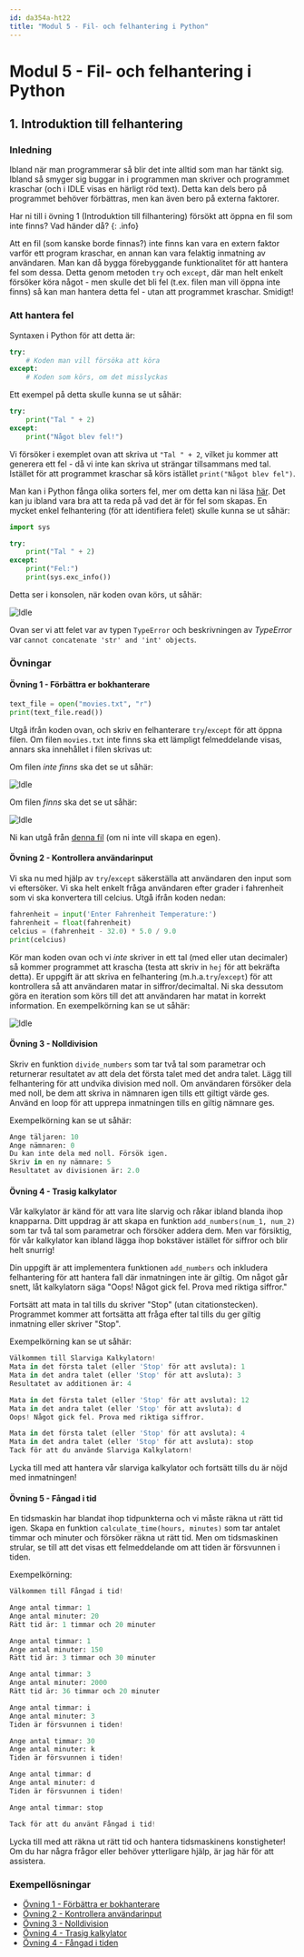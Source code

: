 ```yaml
---
id: da354a-ht22
title: "Modul 5 - Fil- och felhantering i Python"
---
```


# Modul 5 - Fil- och felhantering i Python

## 1. Introduktion till felhantering

### Inledning

Ibland när man programmerar så blir det inte alltid som man har tänkt sig. Ibland så smyger sig buggar in i programmen man skriver och programmet kraschar (och i IDLE visas en härligt röd text). Detta kan dels bero på programmet behöver förbättras, men kan även bero på externa faktorer.

Har ni till i övning 1 (Introduktion till filhantering) försökt att öppna en fil som inte finns? Vad händer då?
{: .info}

Att en fil (som kanske borde finnas?) inte finns kan vara en extern faktor varför ett program kraschar, en annan kan vara felaktig inmatning av användaren. Man kan då bygga förebyggande funktionalitet för att hantera fel som dessa. Detta genom metoden `try` och `except`, där man helt enkelt försöker köra något - men skulle det bli fel (t.ex. filen man vill öppna inte finns) så kan man hantera detta fel - utan att programmet kraschar. Smidigt!

### Att hantera fel

Syntaxen i Python för att detta är:

```python
try:
    # Koden man vill försöka att köra
except:
    # Koden som körs, om det misslyckas
```

Ett exempel på detta skulle kunna se ut såhär:

```python
try:
    print("Tal " + 2)
except:
    print("Något blev fel!")
```

Vi försöker i exemplet ovan att skriva ut `"Tal " + 2`, vilket ju kommer att generera ett fel - då vi inte kan skriva ut strängar tillsammans med tal. Istället för att programmet kraschar så körs istället `print("Något blev fel")`.

Man kan i Python fånga olika sorters fel, mer om detta kan ni läsa [här](https://docs.python.org/3/tutorial/errors.html). Det kan ju ibland vara bra att ta reda på vad det är för fel som skapas. En mycket enkel felhantering (för att identifiera felet) skulle kunna se ut såhär:

```python
import sys

try:
    print("Tal " + 2)
except:
    print("Fel:")
    print(sys.exc_info())
```

Detta ser i konsolen, när koden ovan körs, ut såhär:

![Idle](../images/idle6.png)

Ovan ser vi att felet var av typen `TypeError` och beskrivningen av *TypeError* var `cannot concatenate 'str' and 'int' objects`.

### Övningar

#### Övning 1 - Förbättra er bokhanterare

```python
text_file = open("movies.txt", "r")
print(text_file.read())
```

Utgå ifrån koden ovan, och skriv en felhanterare `try`/`except` för att öppna filen. Om filen `movies.txt` inte finns ska ett lämpligt felmeddelande visas, annars ska innehållet i filen skrivas ut:

Om filen *inte finns* ska det se ut såhär:

![Idle](../images/idle7.png)

Om filen *finns* ska det se ut såhär:

![Idle](../images/idle8.png)

Ni kan utgå från [denna fil](../files/movies.txt) (om ni inte vill skapa en egen).

#### Övning 2 - Kontrollera användarinput

Vi ska nu med hjälp av `try`/`except` säkerställa att användaren den input som vi eftersöker. Vi ska helt enkelt fråga användaren efter grader i fahrenheit som vi ska konvertera till celcius. Utgå ifrån koden nedan:

```python
fahrenheit = input('Enter Fahrenheit Temperature:')
fahrenheit = float(fahrenheit)
celcius = (fahrenheit - 32.0) * 5.0 / 9.0
print(celcius)
```

Kör man koden ovan och vi *inte* skriver in ett tal (med eller utan decimaler) så kommer programmet att krascha (testa att skriv in `hej` för att bekräfta detta). Er uppgift är att skriva en felhantering (m.h.a.`try`/`except`) för att kontrollera så att användaren matar in siffror/decimaltal. Ni ska dessutom göra en iteration som körs till det att användaren har matat in korrekt information. En exempelkörning kan se ut såhär:

![Idle](../images/idle9.png)

#### Övning 3 - Nolldivision

Skriv en funktion `divide_numbers` som tar två tal som parametrar och returnerar resultatet av att dela det första talet med det andra talet. Lägg till felhantering för att undvika division med noll. Om användaren försöker dela med noll, be dem att skriva in nämnaren igen tills ett giltigt värde ges. Använd en loop för att upprepa inmatningen tills en giltig nämnare ges.

Exempelkörning kan se ut såhär:
```python
Ange täljaren: 10
Ange nämnaren: 0
Du kan inte dela med noll. Försök igen.
Skriv in en ny nämnare: 5
Resultatet av divisionen är: 2.0
```

#### Övning 4 - Trasig kalkylator

Vår kalkylator är känd för att vara lite slarvig och råkar ibland blanda ihop knapparna. Ditt uppdrag är att skapa en funktion `add_numbers(num_1, num_2)` som tar två tal som parametrar och försöker addera dem. Men var försiktig, för vår kalkylator kan ibland lägga ihop bokstäver istället för siffror och blir helt snurrig!

Din uppgift är att implementera funktionen `add_numbers` och inkludera felhantering för att hantera fall där inmatningen inte är giltig. Om något går snett, låt kalkylatorn säga "Oops! Något gick fel. Prova med riktiga siffror."

Fortsätt att mata in tal tills du skriver "Stop" (utan citationstecken). Programmet kommer att fortsätta att fråga efter tal tills du ger giltig inmatning eller skriver "Stop".

Exempelkörning kan se ut såhär:
```python
Välkommen till Slarviga Kalkylatorn!
Mata in det första talet (eller 'Stop' för att avsluta): 1
Mata in det andra talet (eller 'Stop' för att avsluta): 3
Resultatet av additionen är: 4

Mata in det första talet (eller 'Stop' för att avsluta): 12
Mata in det andra talet (eller 'Stop' för att avsluta): d
Oops! Något gick fel. Prova med riktiga siffror.

Mata in det första talet (eller 'Stop' för att avsluta): 4
Mata in det andra talet (eller 'Stop' för att avsluta): stop
Tack för att du använde Slarviga Kalkylatorn!
```

Lycka till med att hantera vår slarviga kalkylator och fortsätt tills du är nöjd med inmatningen!

#### Övning 5 - Fångad i tid

En tidsmaskin har blandat ihop tidpunkterna och vi måste räkna ut rätt tid igen. Skapa en funktion `calculate_time(hours, minutes)` som tar antalet timmar och minuter och försöker räkna ut rätt tid. Men om tidsmaskinen strular, se till att det visas ett felmeddelande om att tiden är försvunnen i tiden.

Exempelkörning:
```python
Välkommen till Fångad i tid!

Ange antal timmar: 1
Ange antal minuter: 20
Rätt tid är: 1 timmar och 20 minuter

Ange antal timmar: 1
Ange antal minuter: 150
Rätt tid är: 3 timmar och 30 minuter

Ange antal timmar: 3
Ange antal minuter: 2000
Rätt tid är: 36 timmar och 20 minuter

Ange antal timmar: i
Ange antal minuter: 3
Tiden är försvunnen i tiden!

Ange antal timmar: 30
Ange antal minuter: k
Tiden är försvunnen i tiden!

Ange antal timmar: d
Ange antal minuter: d
Tiden är försvunnen i tiden!

Ange antal timmar: stop

Tack för att du använt Fångad i tid!
```

Lycka till med att räkna ut rätt tid och hantera tidsmaskinens konstigheter! Om du har några frågor eller behöver ytterligare hjälp, är jag här för att assistera.

### Exempellösningar

- [Övning 1 - Förbättra er bokhanterare](../ex-solutions/Ö2.1.py)
- [Övning 2 - Kontrollera användarinput](../ex-solutions/Ö2.2.py)
- [Övning 3 - Nolldivision](../ex-solutions/Ö2.3.py)
- [Övning 4 - Trasig kalkylator](../ex-solutions/Ö2.4.py)
- [Övning 4 - Fångad i tiden](../ex-solutions/Ö2.5.py)
